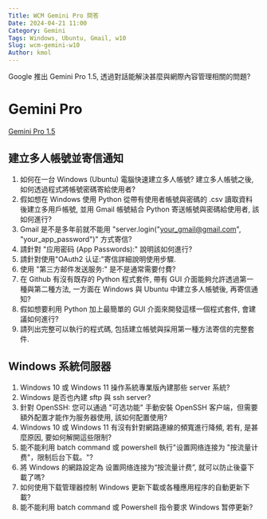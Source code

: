 ```yaml
---
Title: WCM Gemini Pro 問答
Date: 2024-04-21 11:00
Category: Gemini
Tags: Windows, Ubuntu, Gmail, w10
Slug: wcm-gemini-w10
Author: kmol
---
```


Google 推出 Gemini Pro 1.5, 透過對話能解決甚麼與網際內容管理相關的問題?

<!-- PELICAN_END_SUMMARY -->

# Gemini Pro

[Gemini Pro 1.5](https://developers.googleblog.com/2024/04/gemini-15-pro-in-public-preview-with-new-features.html)

## 建立多人帳號並寄信通知

1. 如何在一台 Windows (Ubuntu) 電腦快速建立多人帳號? 建立多人帳號之後, 如何透過程式將帳號密碼寄給使用者?
2. 假如想在 Windows 使用 Python 從帶有使用者帳號與密碼的 .csv 讀取資料後建立多用戶帳號, 並用 Gmail 帳號結合 Python 寄送帳號與密碼給使用者, 該如何進行?
3. Gmail 是不是多年前就不能用 "server.login("your_gmail@gmail.com", "your_app_password")" 方式寄信?
4. 請針對 "应用密码 (App Passwords):" 說明該如何進行?
5. 請針對使用"OAuth2 认证:"寄信詳細說明使用步驟.
6. 使用 "第三方邮件发送服务:" 是不是通常需要付費?
7. 在 Github 有沒有既存的 Python 程式套件, 帶有 GUI 介面能夠允許透過第一種與第二種方法, 一方面在 Windows 與 Ubuntu 中建立多人帳號後, 再寄信通知?
8. 假如想要利用 Python 加上最簡單的 GUI 介面來開發這樣一個程式套件, 會建議如何進行?
9. 請列出完整可以執行的程式碼, 包括建立帳號與採用第一種方法寄信的完整套件.

## Windows 系統伺服器

1. Windows 10 或 Windows 11 操作系統專業版內建那些 server 系統?
2. Windows 是否也內建 sftp 與 ssh server?
3. 針對 OpenSSH: 您可以通過 "可选功能" 手動安裝 OpenSSH 客户端，但需要額外配置才能作为服务器使用, 該如何配置使用?
4. Windows 10 或 Windows 11 有沒有針對網路連線的頻寬進行降頻, 若有, 是甚麼原因, 要如何解開這些限制?
5. 能不能利用 batch command 或 powershell 執行"设置网络连接为 "按流量计费"，限制后台下载。"?
6. 將 Windows 的網路設定為 设置网络连接为“按流量计费”, 就可以防止後臺下載了嗎?
7. 如何使用下载管理器控制 Windows 更新下載或各種應用程序的自動更新下載?
8. 能不能利用 batch command 或 Powershell 指令要求 Windows 暂停更新?